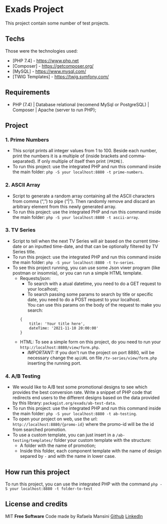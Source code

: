 # Exads Project
This project contain some number of test projects.

## Techs

Those were the technologies used:

- [PHP 7.4] - https://www.php.net
- [Composer] - https://getcomposer.org/
- [MySQL] - https://www.mysql.com/
- [TWIG Templates] - https://twig.symfony.com/

## Requirements
- PHP (7.4) | Database relational (recomend MySql or PostgreSQL) | Composer | Apache (server to run PHP);

## Project
### 1. Prime Numbers
 - This script prints all integer values from 1 to 100. Beside each number, print the numbers it is a multiple of (inside brackets and comma-separated). If only multiple of itself then print `[PRIME]`.
 - To run this project: use the integrated PHP and run this command inside the main folder: `php -S your localhost:8880 -t prime-numbers`.

### 2. ASCII Array
 - Script to generate a random array containing all the ASCII characters from comma (“,”) to pipe (“|”). Then randomly remove and discard an arbitrary element from this newly generated array.
 - To run this project: use the integrated PHP and run this command inside the main folder: `php -S your localhost:8880 -t ascii-array`.

### 3. TV Series
 - Script to tell when the next TV Series will air based on the current time-date or an inputted time-date, and that can be optionally filtered by TV Series title.
 - To run this project: use the integrated PHP and run this command inside the main folder: `php -S your localhost:8880 -t tv-series`.
 - To see this project running, you can use some Json viwer program (like postman or insomnia), or you can run a simple HTML template.
    - Requests/json: 
        - To search with a atual datetime, you need to do a GET request to your localhost;
        - To search passing some params to search by title or specific date, you need to do a POST request to your localhost.<br/>
        You can use this params on the body of the request to make you search:<br/>
        ```
        {
            title: 'Your title here',
            dateTime: '2021-11-10 20:00:00'
        }        
        ```
    - HTML: To see a simple form on this project, do you need to run your `http://localhost:8880/view/form.php`.
        - *IMPORTANT:* If you don't run the project on port 8880, will be necessary change the `apiURL` on file `/tv-series/view/form.php` inserting the running port.

### 4. A/B Testing
 - We would like to A/B test some promotional designs to see which provides the best conversion rate. Write a snippet of PHP code that redirects end users to the different designs based on the data provided by this library: `packagist.org/exads/ab-test-data`.
 - To run this project: use the integrated PHP and run this command inside the main folder: `php -S your localhost:8880 -t ab-testing`.
 - To open your project on web, use the url: `http://localhost:8880/{promo-id}` where the promo-id will be the id from searched promotion.
 - To use a custom template, you can just insert in a `/ab-testing/templates/` folder your custom template with the structure:
    - A folder with the name of promotion;
    - Inside this folder, each component template with the name of design separed by `-` and with the name in lower case.

## How run this project
To run this project, you can use the integrated PHP with the command `php -S your localhost:8880 -t folder-to-test`

## License and credits

MIT
**Free Software**
Code made by Rafaela Mansini [Github](https://github.com/rafaela-mansini) [LinkedIn](https://www.linkedin.com/in/rafaela-mansini/?locale=en_US)
